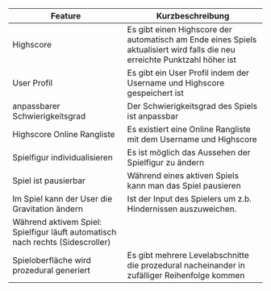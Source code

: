 |Feature|Kurzbeschreibung|
|-|-|
|Highscore|Es gibt einen Highscore der automatisch am Ende eines Spiels aktualisiert wird falls die neu erreichte Punktzahl höher ist|
|User Profil|Es gibt ein User Profil indem der Username und Highscore gespeichert ist|
|anpassbarer Schwierigkeitsgrad|Der Schwierigkeitsgrad des Spiels ist anpassbar|
|Highscore Online Rangliste|Es existiert eine Online Rangliste mit dem Username und Highscore|
|Spielfigur individualisieren|Es ist möglich das Aussehen der Spielfigur zu ändern|
|Spiel ist pausierbar|Während eines aktiven Spiels kann man das Spiel pausieren|
|Im Spiel kann der User die Gravitation ändern|Ist der Input des Spielers um z.b. Hindernissen auszuweichen.|
|Während aktivem Spiel: Spielfigur läuft automatisch nach rechts (Sidescroller)||
|Spieloberfläche wird prozedural generiert|Es gibt mehrere Levelabschnitte die prozedural nacheinander in zufälliger Reihenfolge kommen|
